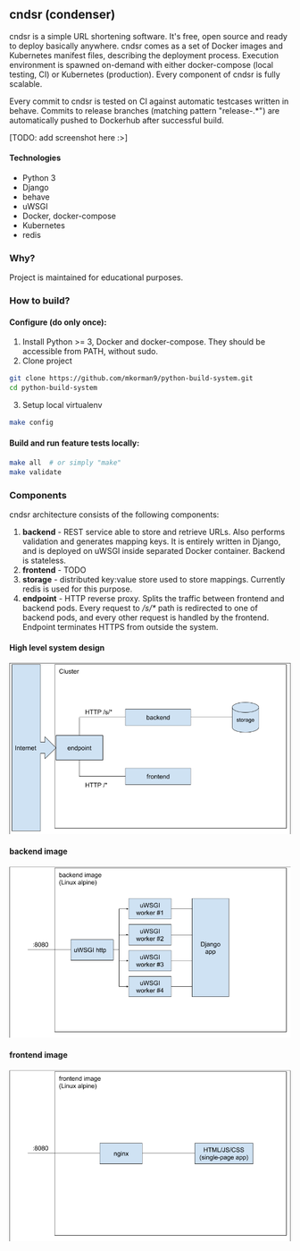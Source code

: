 ## cndsr (condenser)
cndsr is a simple URL shortening software. It's free, open source and ready to deploy basically anywhere.
cndsr comes as a set of Docker images and Kubernetes manifest files, describing the deployment process. 
Execution environment is spawned on-demand with either docker-compose (local testing, CI) 
or Kubernetes (production). Every component of cndsr is fully scalable.
   
Every commit to cndsr is tested on CI against automatic testcases written in behave. Commits to release
branches (matching pattern "release-.*") are automatically pushed to Dockerhub after successful build.

[TODO: add screenshot here :>]

#### Technologies
- Python 3
- Django
- behave
- uWSGI
- Docker, docker-compose
- Kubernetes
- redis

### Why?
Project is maintained for educational purposes.

### How to build?

#### Configure (do only once):
1. Install Python >= 3, Docker and docker-compose. They should be accessible from PATH, without sudo.
2. Clone project
```bash
git clone https://github.com/mkorman9/python-build-system.git
cd python-build-system
```
3. Setup local virtualenv
```bash
make config
```

#### Build and run feature tests locally:
```bash
make all  # or simply "make"
make validate
```

### Components

cndsr architecture consists of the following components:
1. **backend** - REST service able to store and retrieve URLs. Also performs validation and generates mapping keys.
It is entirely written in Django, and is deployed on uWSGI inside separated Docker container. Backend is stateless.
2. **frontend** - TODO
3. **storage** - distributed key:value store used to store mappings. Currently redis is used for this purpose.
4. **endpoint** - HTTP reverse proxy. Splits the traffic between frontend and backend pods. 
Every request to _/s/*_ path is redirected to one of backend pods, and every other request is handled by the frontend.
Endpoint terminates HTTPS from outside the system.

#### High level system design
![highleveldesign](.images/high_level_design.png)

#### backend image
![backend](.images/backend_component.png)

#### frontend image
![frontend](.images/frontend_component.png)

